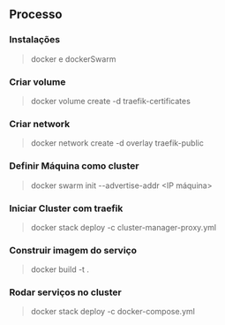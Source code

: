 


## Processo

### Instalações

> docker e dockerSwarm

### Criar volume

> docker volume create -d traefik-certificates

### Criar network

> docker network create -d overlay traefik-public

### Definir Máquina como cluster
> docker swarm init --advertise-addr <IP máquina>
  
### Iniciar Cluster com traefik
> docker stack deploy <traefik> -c cluster-manager-proxy.yml

### Construir imagem do serviço
> docker build -t <authservice> .

### Rodar serviços no cluster

> docker stack deploy <authservice> -c docker-compose.yml



